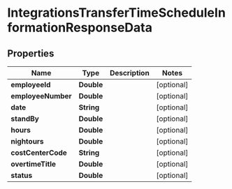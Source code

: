 

# IntegrationsTransferTimeScheduleInformationResponseData


## Properties

| Name | Type | Description | Notes |
|------------ | ------------- | ------------- | -------------|
|**employeeId** | **Double** |  |  [optional] |
|**employeeNumber** | **Double** |  |  [optional] |
|**date** | **String** |  |  [optional] |
|**standBy** | **Double** |  |  [optional] |
|**hours** | **Double** |  |  [optional] |
|**nightours** | **Double** |  |  [optional] |
|**costCenterCode** | **String** |  |  [optional] |
|**overtimeTitle** | **Double** |  |  [optional] |
|**status** | **Double** |  |  [optional] |



